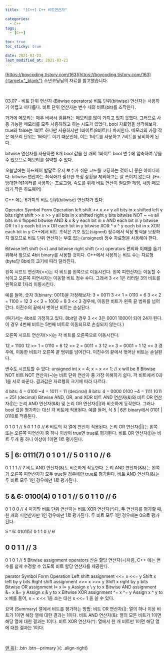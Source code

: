 ```yaml
---
title:  "[C++] C++ 비트연산자" 

categories:
  - C++
tags:
  - [C++]

toc: true
toc_sticky: true

date: 2021-03-23
last_modified_at: 2021-03-23
---
```

[https://boycoding.tistory.com/163](https://boycoding.tistory.com/163){:target="_blank"} 소년코딩님의 자료를 참고했습니다.

<br>

03.07 - 비트 단위 연산자 (Bitwise operators)
비트 단위(bitwise) 연산자는 사용하기 어렵고 까다롭다. 비트 단위 연산자는 변수 내의 비트(bit)를 조작한다.

과거에 메모리는 매우 비싸서 컴퓨터는 메모리를 많이 가지고 있지 못했다. 그러므로 사용 가능한 메모리를 모두 사용하려고 하는 시도가 있었다. bool 자료형을 생각해보자. true와 false는 1비트 하나만 사용하지만 1바이트(8비트)나 차지한다. 메모리의 가장 작은 메모리 단위는 1바이트 이기 때문인데, 이는 1비트를 사용하고 7비트를 낭비하게 된다.

bitwise 연산자를 사용하면 8개 bool 값을 한 개의 1바이트 bool 변수에 압축하여 넣을 수 있으므로 메모리를 절약할 수 있다.

오늘날에는 하드웨어 발달로 유지 보수가 쉬운 코드를 코딩하는 것이 더 좋은 아이디어다. bitwise 연산자는 최적화가 필요한 특정 상황을 제외하고는 잘 쓰이지 않는다. (Ex. 방대한 데1이터를 사용하는 프로그램, 속도를 위해 비트 연산이 필요한 게임, 내장 메모리가 작은 하드웨어)

C++ 에는 6가지의 비트 단위(bitwise) 연산자가 있다.

Operator	Symbol	Form	Operation
left shift	<<	x << y	all bits in x shifted left y bits
right shift	>>	x >> y	all bits in x shifted right y bits
bitwise NOT	~	~x	all bits in x flipped
bitwise AND	&	x & y	each bit in x AND each bit in y
bitwise OR	l	x l y	each bit in x OR each bit in y
bitwise XOR	^	x ^ y	each bit in x XOR each bit in y
C++에서 비트 조작은 기호 있는(signed) 정수에서 적용 방식을 보장하지 않으므로 비트 단위 연산자는 부호 없는(unsigned) 정수 자료형을 사용해야 한다.

Bitwise left shift (<<) and bitwise right shift (>>) operators
편의와 이해를 돕기 위해서 앞으로 4bit binary를 사용할 것이다. C++에서 사용되는 비트 수는 자료형(byte당 8bit)의 크기에 따라 달라진다.

왼쪽 시프트 연산자(<<)는 각 비트를 왼쪽으로 이동시킨다. 왼쪽 피연산자는 이동할 수식이고 오른쪽 피연사자는 이동할 비트 정수 수다. 그래서 3 << 1은 리터럴 3의 비트를 왼쪽으로 1자리 이동시킨다.

예를 들어, 숫자 3(binary: 0011)을 가정해보자:
3 = 0011
3 << 1 = 0110 = 6
3 << 2 = 1100 = 12
3 << 3 = 1000 = 8
3 << 3 경우에, 이동한 비트가 왼쪽 끝 범위를 넘어간다. 이진수의 끝에서 벗어난 비트는 손실된다.

(여기서는 4bit로 가정하고 있다. 8bit일 경우 3 << 3은 0001 1000이 되어 24가 된다. 이 경우 4번째 비트는 5번째 비트로 이동되므로 손실되지 않는다.)

오른쪽 시프트 연산자(>>)는 각 비트를 오른쪽으로 이동시킨다.

12 = 1100
12 >> 1 = 0110 = 6
12 >> 2 = 0011 = 3
12 >> 3 = 0001 = 1
12 << 3 경우에, 이동한 비트가 오른쪽 끝 범위를 넘어간다. 이진수의 끝에서 벗어난 비트는 손실된다.

변수도 시프트할 수 있다:
unsigned int x = 4;
x = x << 1; // x will be 8
Bitwise NOT
비트 NOT 연산자(~)는 비트 단위 연산자 중 가장 이해하기 쉽다. 각 비트에서 0과 1을 서로 바꾼다. 결과값은 자료형의 크기에 따라 다르다.

4 bits:
4 = 0100
~4 = 1011 = 11 (decimal)
8 bits:
4 = 0000 0100
~4 = 1111 1011 = 251 (decimal)
Bitwise AND, OR, and XOR
비트 AND 연산자(&)와 비트 OR 연산자(|)는 논리 AND 연산자(&&) 및 논리 OR 연산자(||)와 비슷하게 동작한다. 그러나 bool 값을 평가하는 대신 각 비트에 적용된다. 예를 들어, 식 5 | 6은 binary에서 0101 | 0110로 적용된다.

0 1 0 1 // 5
0 1 1 0 // 6
비트의 각 열에 연산이 적용된다. 논리 OR 연산자(||)는 왼쪽 또는 오른쪽 피연산자 중 하나 이상이 true면 true로 평가된다. 비트 OR 연산자(|)는 비트 두개 중 하나 이상이 1이면 1로 평가된다.

5 | 6: 0111(7)
0 1 0 1 // 5
0 1 1 0 // 6
-------
0 1 1 1 // 7
비트 AND 연산자(&)도 비슷하게 작동한다. 논리 AND 연산자(&&)는 왼쪽과 오른쪽 피연산자가 모두 true일 경우에만 true로 평가된다. 비트 AND 연산자(&)는 두 비트 모두 1인 경우에만 1로 평가된다.

5 & 6: 0100(4)
0 1 0 1 // 5
0 1 1 0 // 6
--------
0 1 0 0 // 4
마지막 비트 단위 연산자는 비트 XOR 연산자(^)다. 두 연산자를 평가할 때, 한 개의 피연산자만 1인 경우에만 1로 평가된다. 두 비트 모두 1인 경우에는 0으로 평가된다.

5 ^ 6: 0101(5)
0 1 1 0 // 6

0 0 1 1 // 3
-------
0 1 0 1 // 5
Bitwise assignment operators
산술 할당 연산자(=)처럼, C++ 에는 변수를 쉽게 수정할 수 있도록 비트 할당 연산자를 제공한다.

perator	Symbol	Form	Operation
Left shift assignment	<<=	x <<= y	Shift x left by y bits
Right shift assignment	>>=	x >>= y	Shift x right by y bits
Bitwise OR assignment	l=	x l= y	Assign x \	y to x
Bitwise AND assignment	&=	x &= y	Assign x & y to x
Bitwise XOR assignment	^=	x ^= y	Assign x ^ y to x
예를 들어, x = x << 1을 쓰는 대신 x <<= 1 을 쓸 수 있다.

요약 (Summary)
열에서 비트를 평가하는 방법:
비트 OR 연산자(|): 열의 하나 이상 비트가 1이면 해당 열에 대한 결과는 1이다.
비트 AND 연산자(&): 열의 모든 비트가 1이면 해당 열에 대한 결과는 1이다.
비트 XOR 연산자(^): 열에서 한 개 비트만 1이면 해당 열에 대한 결과는 1이다.

<br>

[맨 위](#){: .btn .btn--primary }{: .align-right}